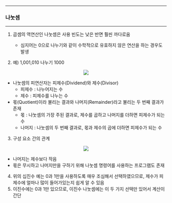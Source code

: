 -----
### 나눗셈
-----
1. 곱셈의 역연산인 나눗셈은 사용 빈도는 낮은 반면 훨씬 까다로움
   - 심지어는 0으로 나누기와 같이 수학적으로 유효하지 않은 연산을 하는 경우도 발생

2. 예) 1,001,010 나누기 1000
<div align="center">
<img src="https://github.com/user-attachments/assets/2876de1f-37bc-42be-a213-5dd184be02cc">
</div>

   - 나눗셈의 피연산자는 피제수(Dividend)와 제수(Divisor)
     + 피제수 : 나누어지는 수
     + 제수 : 피제수를 나누는 수
   - 몫(Quotient)이라 불리는 결과와 나머지(Remainder)라고 불리는 두 번째 결과가 존재
     + 몫 : 나눗셈의 가장 주된 결과로, 제수를 곱하고 나머지를 더하면 피제수가 되는 수
     + 나머지 : 나눗셈의 두 번째 결과로, 몫과 제수의 곱에 더하면 피제수가 되는 수

3. 구성 요소 간의 관계
<div align="center">
<img src="https://github.com/user-attachments/assets/a8c347d2-4ff7-4967-85a3-80ebfc611dcb">
</div>

   - 나머지는 제수보다 작음
   - 몫은 무시하고 나머지만을 구하기 위해 나눗셈 명령어를 사용하는 프로그램도 존재

4. 위의 십진수 예는 0과 1만을 사용하도록 매우 조심해서 선택하였으므로, 제수가 피제수에 얼마나 많이 들어가있는지 쉽게 알 수 있음
5. 이진수에는 0과 1만 있으므로, 이진수 나눗셈에는 이 두 가지 선택만 있어서 계산이 간단
